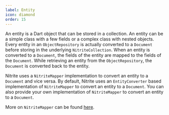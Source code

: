 ```yaml
---
label: Entity
icon: diamond
order: 15
---
```


An entity is a Dart object that can be stored in a collection. An entity can be a simple class with a few fields or a complex class with nested objects. Every entity in an `ObjectRepository` is actually converted to a `Document` before storing in the underlying `NitriteCollection`. When an entity is converted to a `Document`, the fields of the entity are mapped to the fields of the `Document`. While retrieving an entity from the `ObjectRepository`, the `Document` is converted back to the entity.

Nitrite uses a `NitriteMapper` implementation to convert an entity to a `Document` and vice versa. By default, Nitrite uses an `EntityConverter` based implementation of `NitriteMapper` to convert an entity to a `Document`. You can also provide your own implementation of `NitriteMapper` to convert an entity to a `Document`.

More on `NitriteMapper` can be found [here](mapper.md).

